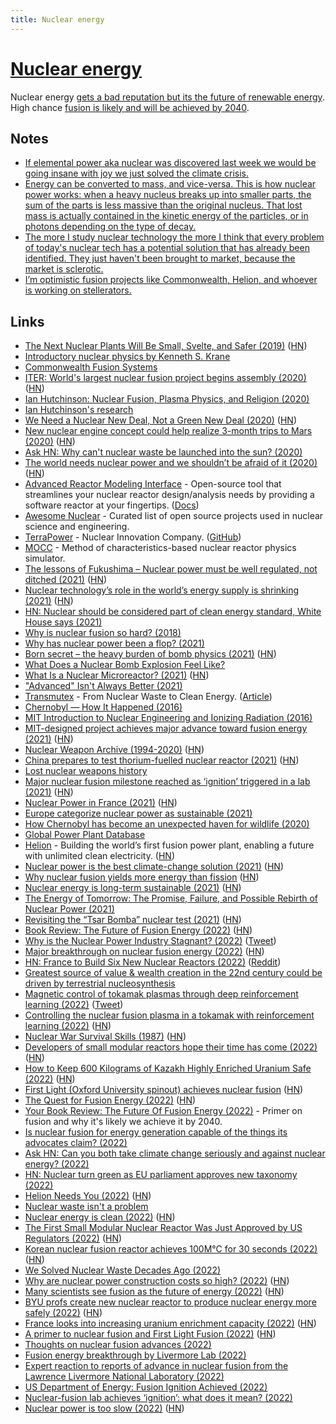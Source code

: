 ```yaml
---
title: Nuclear energy
---
```


# [Nuclear energy](https://en.wikipedia.org/wiki/Nuclear_power)

Nuclear energy [gets a bad reputation but its the future of renewable energy](https://twitter.com/Austen/status/1516932518288629760). High chance [fusion is likely and will be achieved by 2040](https://astralcodexten.substack.com/p/your-book-review-the-future-of-fusion).

## Notes

- [If elemental power aka nuclear was discovered last week we would be going insane with joy we just solved the climate crisis.](https://twitter.com/wolfejosh/status/1448797519073484807)
- [Energy can be converted to mass, and vice-versa. This is how nuclear power works: when a heavy nucleus breaks up into smaller parts, the sum of the parts is less massive than the original nucleus. That lost mass is actually contained in the kinetic energy of the particles, or in photons depending on the type of decay.](https://www.reddit.com/r/askscience/comments/b6g96g/do_black_holes_destroy_energy/)
- [The more I study nuclear technology the more I think that every problem of today's nuclear tech has a potential solution that has already been identified. They just haven't been brought to market, because the market is sclerotic.](https://twitter.com/jasoncrawford/status/1397649744726413317)
- [I’m optimistic fusion projects like Commonwealth, Helion, and whoever is working on stellerators.](https://twitter.com/VictorPontis/status/1602189221711994881)

## Links

- [The Next Nuclear Plants Will Be Small, Svelte, and Safer (2019)](https://www.wired.com/story/the-next-nuclear-plants-will-be-small-svelte-and-safer/) ([HN](https://news.ycombinator.com/item?id=21787051))
- [Introductory nuclear physics by Kenneth S. Krane](https://faculty.kfupm.edu.sa/PHYS/aanaqvi/Introductory-Nuclear-Physics-new-Krane.pdf)
- [Commonwealth Fusion Systems](https://cfs.energy/)
- [ITER: World's largest nuclear fusion project begins assembly (2020)](https://www.bbc.com/news/science-environment-53573294) ([HN](https://news.ycombinator.com/item?id=23979608))
- [Ian Hutchinson: Nuclear Fusion, Plasma Physics, and Religion (2020)](https://overcast.fm/+eZyB5mw30)
- [Ian Hutchinson's research](https://www-internal.psfc.mit.edu/~hutch/)
- [We Need a Nuclear New Deal, Not a Green New Deal (2020)](https://www.thebellows.org/we-need-a-nuclear-new-deal-not-a-green-new-deal/) ([HN](https://news.ycombinator.com/item?id=24746397))
- [New nuclear engine concept could help realize 3-month trips to Mars (2020)](https://newatlas.com/space/nuclear-thermal-propulsion-ntp-nasa-unsc-tech-deep-space-travel/) ([HN](https://news.ycombinator.com/item?id=24890988))
- [Ask HN: Why can't nuclear waste be launched into the sun? (2020)](https://news.ycombinator.com/item?id=24892097)
- [The world needs nuclear power and we shouldn’t be afraid of it (2020)](https://www.forbes.com/sites/startswithabang/2020/10/21/the-world-needs-nuclear-power-and-we-shouldnt-be-afraid-of-it/#59d658b56576) ([HN](https://news.ycombinator.com/item?id=24874421))
- [Advanced Reactor Modeling Interface](https://github.com/terrapower/armi) - Open-source tool that streamlines your nuclear reactor design/analysis needs by providing a software reactor at your fingertips. ([Docs](https://terrapower.github.io/armi/))
- [Awesome Nuclear](https://github.com/paulromano/awesome-nuclear) - Curated list of open source projects used in nuclear science and engineering.
- [TerraPower](https://www.terrapower.com/) - Nuclear Innovation Company. ([GitHub](https://github.com/terrapower))
- [MOCC](https://github.com/youngmit/mocc) - Method of characteristics-based nuclear reactor physics simulator.
- [The lessons of Fukushima – Nuclear power must be well regulated, not ditched (2021)](https://www.economist.com/leaders/2021/03/06/nuclear-power-must-be-well-regulated-not-ditched) ([HN](https://news.ycombinator.com/item?id=26347073))
- [Nuclear technology’s role in the world’s energy supply is shrinking (2021)](https://www.nature.com/articles/d41586-021-00615-w) ([HN](https://news.ycombinator.com/item?id=26401782))
- [HN: Nuclear should be considered part of clean energy standard, White House says (2021)](https://news.ycombinator.com/item?id=26673987)
- [Why is nuclear fusion so hard? (2018)](http://blog.sigfpe.com/2018/12/why-is-nuclear-fusion-so-hard.html)
- [Why has nuclear power been a flop? (2021)](https://rootsofprogress.org/devanney-on-the-nuclear-flop)
- [Born secret – the heavy burden of bomb physics (2021)](https://www.nature.com/articles/d41586-021-01024-9) ([HN](https://news.ycombinator.com/item?id=26867366))
- [What Does a Nuclear Bomb Explosion Feel Like?](https://video.vice.com/en_uk/video/motherboard-atomic-soldiers/5b7ed514be40777a7f330631)
- [What Is a Nuclear Microreactor? (2021)](https://www.energy.gov/ne/articles/what-nuclear-microreactor) ([HN](https://news.ycombinator.com/item?id=27133196))
- ["Advanced" Isn't Always Better (2021)](https://www.ucsusa.org/resources/advanced-isnt-always-better)
- [Transmutex](https://www.transmutex.com/) - From Nuclear Waste to Clean Energy. ([Article](https://www.usv.com/writing/2021/07/transmutex/))
- [Chernobyl — How It Happened (2016)](https://www.youtube.com/watch?v=Ijst4g5KFN0)
- [MIT Introduction to Nuclear Engineering and Ionizing Radiation (2016)](https://ocw.mit.edu/courses/nuclear-engineering/22-01-introduction-to-nuclear-engineering-and-ionizing-radiation-fall-2016/)
- [MIT-designed project achieves major advance toward fusion energy (2021)](https://news.mit.edu/2021/MIT-CFS-major-advance-toward-fusion-energy-0908) ([HN](https://news.ycombinator.com/item?id=28462151))
- [Nuclear Weapon Archive (1994-2020)](https://nuclearweaponarchive.org/) ([HN](https://news.ycombinator.com/item?id=28442168))
- [China prepares to test thorium-fuelled nuclear reactor (2021)](https://www.nature.com/articles/d41586-021-02459-w) ([HN](https://news.ycombinator.com/item?id=28560790))
- [Lost nuclear weapons history](https://twitter.com/AlcazarBazaar/status/1441388864195764225)
- [Major nuclear fusion milestone reached as ‘ignition’ triggered in a lab (2021)](https://www.imperial.ac.uk/news/228373/major-nuclear-fusion-milestone-reached-ignition/) ([HN](https://news.ycombinator.com/item?id=28840066))
- [Nuclear Power in France (2021)](https://www.world-nuclear.org/information-library/country-profiles/countries-a-f/france.aspx) ([HN](https://news.ycombinator.com/item?id=28841366))
- [Europe categorize nuclear power as sustainable (2021)](https://twitter.com/balajis/status/1449439525495709696)
- [How Chernobyl has become an unexpected haven for wildlife (2020)](https://www.unep.org/news-and-stories/story/how-chernobyl-has-become-unexpected-haven-wildlife)
- [Global Power Plant Database](https://github.com/wri/global-power-plant-database)
- [Helion](https://www.helionenergy.com/) - Building the world’s first fusion power plant, enabling a future with unlimited clean electricity. ([HN](https://news.ycombinator.com/item?id=29119180))
- [Nuclear power is the best climate-change solution (2021)](https://www.wsj.com/articles/nuclear-power-best-climate-change-solution-by-far-global-warming-emissions-cop26-11636056581) ([HN](https://news.ycombinator.com/item?id=29125576))
- [Why nuclear fusion yields more energy than fission](https://www.physlink.com/education/askexperts/ae534.cfm) ([HN](https://news.ycombinator.com/item?id=29127608))
- [Nuclear energy is long-term sustainable (2021)](https://whatisnuclear.com/blog/2020-10-28-nuclear-energy-is-longterm-sustainable.html) ([HN](https://news.ycombinator.com/item?id=29199777))
- [The Energy of Tomorrow: The Promise, Failure, and Possible Rebirth of Nuclear Power (2021)](https://www.youtube.com/watch?v=7tYlXY19I3c)
- [Revisiting the “Tsar Bomba” nuclear test (2021)](https://arstechnica.com/science/2021/12/revisiting-the-tsar-bomba-nuclear-test/) ([HN](https://news.ycombinator.com/item?id=29496666))
- [Book Review: The Future of Fusion Energy (2022)](https://martin.kleppmann.com/2022/01/03/future-of-fusion-energy.html) ([HN](https://news.ycombinator.com/item?id=29785864))
- [Why is the Nuclear Power Industry Stagnant? (2022)](https://austinvernon.site/blog/nuclear.html) ([Tweet](https://twitter.com/Vernon3Austin/status/1480915515669417992))
- [Major breakthrough on nuclear fusion energy (2022)](https://www.bbc.com/news/science-environment-60312633) ([HN](https://news.ycombinator.com/item?id=30271677))
- [HN: France to Build Six New Nuclear Reactors (2022)](https://news.ycombinator.com/item?id=30291135) ([Reddit](https://www.reddit.com/r/Futurology/comments/spmm7f/macron_announces_france_is_to_build_up_to_14_new/))
- [Greatest source of value & wealth creation in the 22nd century could be driven by terrestrial nucleosynthesis](https://twitter.com/friedberg/status/1492382218307575809)
- [Magnetic control of tokamak plasmas through deep reinforcement learning (2022)](https://www.nature.com/articles/s41586-021-04301-9) ([Tweet](https://twitter.com/y0b1byte/status/1494076853694480388))
- [Controlling the nuclear fusion plasma in a tokamak with reinforcement learning (2022)](https://deepmind.com/blog/article/Accelerating-fusion-science-through-learned-plasma-control) ([HN](https://news.ycombinator.com/item?id=30379973))
- [Nuclear War Survival Skills (1987)](http://oism.org/nwss/nwss.pdf) ([HN](https://news.ycombinator.com/item?id=30533432))
- [Developers of small modular reactors hope their time has come (2022)](https://www.economist.com/science-and-technology/developers-of-small-modular-reactors-hope-their-time-has-come/21808321) ([HN](https://news.ycombinator.com/item?id=30787076))
- [How to Keep 600 Kilograms of Kazakh Highly Enriched Uranium Safe (2022)](https://warontherocks.com/2022/04/project-sapphire-how-to-keep-600-tons-of-kazakh-highly-enriched-uranium-safe/) ([HN](https://news.ycombinator.com/item?id=30902890))
- [First Light (Oxford University spinout) achieves nuclear fusion](https://firstlightfusion.com/media/fusion) ([HN](https://news.ycombinator.com/item?id=30917750))
- [The Quest for Fusion Energy (2022)](https://inference-review.com/article/the-quest-for-fusion-energy) ([HN](https://news.ycombinator.com/item?id=31540846))
- [Your Book Review: The Future Of Fusion Energy (2022)](https://astralcodexten.substack.com/p/your-book-review-the-future-of-fusion) - Primer on fusion and why it's likely we achieve it by 2040.
- [Is nuclear fusion for energy generation capable of the things its advocates claim? (2022)](https://www.reddit.com/r/AskPhysics/comments/vig4bg/is_nuclear_fusion_for_energy_generation_capable/)
- [Ask HN: Can you both take climate change seriously and against nuclear energy? (2022)](https://news.ycombinator.com/item?id=31921132)
- [HN: Nuclear turn green as EU parliament approves new taxonomy (2022)](https://news.ycombinator.com/item?id=32011288)
- [Helion Needs You (2022)](https://blog.samaltman.com/helion-needs-you) ([HN](https://news.ycombinator.com/item?id=32085215))
- [Nuclear waste isn't a problem](https://twitter.com/MadiHilly/status/1550148385931513856)
- [Nuclear energy is clean (2022)](https://www.collectifission.nl/nl/2022/07/nuclear-energy-is-clean/) ([HN](https://news.ycombinator.com/item?id=32298994))
- [The First Small Modular Nuclear Reactor Was Just Approved by US Regulators (2022)](https://singularityhub.com/2022/08/05/the-first-small-modular-nuclear-reactor-design-was-just-approved-by-us-regulators/) ([HN](https://news.ycombinator.com/item?id=32367791))
- [Korean nuclear fusion reactor achieves 100M°C for 30 seconds (2022)](https://www.shiningscience.com/2022/09/korean-nuclear-fusion-reactor-achieves.html) ([HN](https://news.ycombinator.com/item?id=32755893))
- [We Solved Nuclear Waste Decades Ago (2022)](https://www.youtube.com/watch?v=4aUODXeAM-k)
- [Why are nuclear power construction costs so high? (2022)](https://constructionphysics.substack.com/p/why-are-nuclear-power-construction) ([HN](https://news.ycombinator.com/item?id=33039562))
- [Many scientists see fusion as the future of energy (2022)](https://www.nationalgeographic.co.uk/science-and-technology/2022/10/many-scientists-see-fusion-as-the-future-of-energy-and-theyre-betting-big) ([HN](https://news.ycombinator.com/item?id=33097663))
- [BYU profs create new nuclear reactor to produce nuclear energy more safely (2022)](https://news.byu.edu/byu-profs-create-safer-system-to-produce-nuclear-energy) ([HN](https://news.ycombinator.com/item?id=33114284))
- [France looks into increasing uranium enrichment capacity (2022)](https://www.world-nuclear-news.org/Articles/France-looks-into-increasing-uranium-enrichment-ca) ([HN](https://news.ycombinator.com/item?id=33164284))
- [A primer to nuclear fusion and First Light Fusion (2022)](https://startuppirate.substack.com/p/the-holy-grail-of-energy-generation) ([HN](https://news.ycombinator.com/item?id=33217767))
- [Thoughts on nuclear fusion advances (2022)](https://twitter.com/IBJIYONGI/status/1602150952223608833)
- [Fusion energy breakthrough by Livermore Lab (2022)](https://news.ycombinator.com/item?id=33945863)
- [Expert reaction to reports of advance in nuclear fusion from the Lawrence Livermore National Laboratory (2022)](https://www.sciencemediacentre.org/expert-reaction-to-fusion-announcement-from-the-lawrence-livermore-national-laboratory/)
- [US Department of Energy: Fusion Ignition Achieved (2022)](https://news.ycombinator.com/item?id=33971377)
- [Nuclear-fusion lab achieves ‘ignition’: what does it mean? (2022)](https://news.ycombinator.com/item?id=33971953)
- [Nuclear power is too slow (2022)](https://jackdevanney.substack.com/p/nuclear-power-is-too-slow) ([HN](https://news.ycombinator.com/item?id=34015330))
